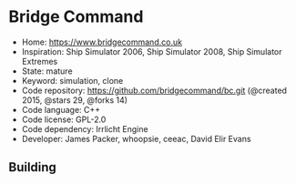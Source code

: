 # Bridge Command

- Home: https://www.bridgecommand.co.uk
- Inspiration: Ship Simulator 2006, Ship Simulator 2008, Ship Simulator Extremes
- State: mature
- Keyword: simulation, clone
- Code repository: https://github.com/bridgecommand/bc.git (@created 2015, @stars 29, @forks 14)
- Code language: C++
- Code license: GPL-2.0
- Code dependency: Irrlicht Engine
- Developer: James Packer, whoopsie, ceeac, David Elir Evans

## Building
